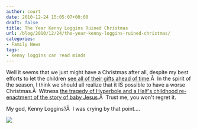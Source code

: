 ```yaml
---
author: court
date: 2010-12-24 15:05:07+00:00
draft: false
title: The Year Kenny Loggins Ruined Christmas
url: /blog/2010/12/24/the-year-kenny-loggins-ruined-christmas/
categories:
- Family News
tags:
- kenny loggins can read minds
---
```


Well it seems that we just might have a Christmas after all, despite my best efforts to let the children [see all of their gifts ahead of time](http://www.vallentyne.com/blog/2010/12/23/xmasleaks/).Â  In the spirit of the season, I think we should all realize that it IS possible to have a worse Christmas.Â  Witness [the tragedy of Hyperbole and a Half's childhood re-enactment of the story of baby Jesus](http://hyperboleandahalf.blogspot.com/2010/12/year-kenny-loggins-ruined-christmas.html).Â  Trust me, you won't regret it.

My god, Kenny Loggins?Â  I was crying by that point....

[![](http://www.vallentyne.com/blog/wp-content/uploads/2010/12/nativity7alt.png)
](http://www.vallentyne.com/blog/wp-content/uploads/2010/12/nativity7alt.png)
